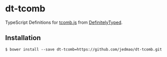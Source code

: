 # dt-tcomb

TypeScript Definitions for [tcomb.js](http://gcanti.github.io/tcomb/) from [DefinitelyTyped](https://github.com/borisyankov/DefinitelyTyped).


## Installation

```
$ bower install --save dt-tcomb=https://github.com/jedmao/dt-tcomb.git
```
